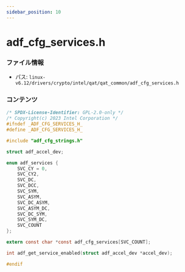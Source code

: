 ```yaml
---
sidebar_position: 10
---
```

# adf_cfg_services.h

### ファイル情報

- パス: `linux-v6.12/drivers/crypto/intel/qat/qat_common/adf_cfg_services.h`

### コンテンツ

```h
/* SPDX-License-Identifier: GPL-2.0-only */
/* Copyright(c) 2023 Intel Corporation */
#ifndef _ADF_CFG_SERVICES_H_
#define _ADF_CFG_SERVICES_H_

#include "adf_cfg_strings.h"

struct adf_accel_dev;

enum adf_services {
	SVC_CY = 0,
	SVC_CY2,
	SVC_DC,
	SVC_DCC,
	SVC_SYM,
	SVC_ASYM,
	SVC_DC_ASYM,
	SVC_ASYM_DC,
	SVC_DC_SYM,
	SVC_SYM_DC,
	SVC_COUNT
};

extern const char *const adf_cfg_services[SVC_COUNT];

int adf_get_service_enabled(struct adf_accel_dev *accel_dev);

#endif

```
